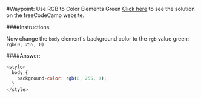 #Waypoint: Use RGB to Color Elements Green
<a href="http://freecodecamp.com/challenges/Waypoint:%20Use%20RGB%20to%20Color%20Elements%20Green?solution=%3Cstyle%3E%0A%20%20body%20%7B%0A%20%20%20%20background-color%3A%20rgb(0%2C%20255%2C%200)%3B%0A%20%20%7D%0A%3C%2Fstyle%3E%0A" target="_blank">Click here</a> to see the solution on the freeCodeCamp website.


####Instructions:
<p class="wrappable negative-10">Now change the <code>body</code> element&apos;s background color to the <code>rgb</code> value green: <code>rgb(0, 255, 0)</code></p><div class="negative-bottom-margin-30"></div>


####Answer:
```javascript
<style>
  body {
    background-color: rgb(0, 255, 0);
  }
</style>

```